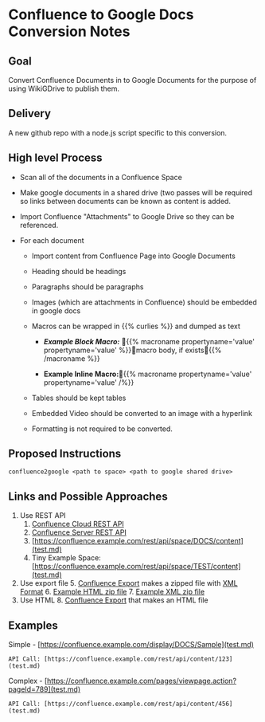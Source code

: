 # Confluence to Google Docs Conversion Notes

## Goal

Convert Confluence Documents in to Google Documents for the purpose of using WikiGDrive to publish them.



## Delivery

A new github repo with a node.js script specific to this conversion.

## High level Process

* Scan all of the documents in a Confluence Space

* Make google documents in a shared drive (two passes will be required so links between documents can be known as content is added.

* Import Confluence "Attachments" to Google Drive so they can be referenced.

* For each document

    * Import content from Confluence Page into Google Documents

    * Heading should be headings

    * Paragraphs should be paragraphs

    * Images (which are attachments in Confluence) should be embedded in google docs

    * Macros can be wrapped in {{% curlies %}} and dumped as text

        * <strong><em>Example Block Macro:</em></strong>  {{% macroname propertyname='value' propertyname='value' %}}macro body, if exists{{% /macroname %}}

        * <strong>Example Inline Macro:</strong>{{% macroname propertyname='value' propertyname='value' /%}}

    * Tables should be kept tables

    * Embedded Video should be converted to an image with a hyperlink

    * Formatting is not required to be converted.



## Proposed Instructions



```
confluence2google <path to space> <path to google shared drive>
```


## Links and Possible Approaches

1. Use REST API
    1. [Confluence Cloud REST API](test.md)
    2. [Confluence Server REST API](test.md)
    3. [https://confluence.example.com/rest/api/space/DOCS/content](test.md)
    4. Tiny Example Space: [https://confluence.example.com/rest/api/space/TEST/content](test.md) 
2. Use export file
    5. [Confluence Export](test.md) makes a zipped file with [XML Format](test.md)
    6. [Example HTML zip file](test.md) 
    7. [Example XML zip file](test.md)
3. Use HTML
    8. [Confluence Export](test.md) that makes an HTML file

## Examples

Simple - [https://confluence.example.com/display/DOCS/Sample](test.md)

	API Call: [https://confluence.example.com/rest/api/content/123](test.md)

Complex - [https://confluence.example.com/pages/viewpage.action?pageId=789](test.md)

	API Call: [https://confluence.example.com/rest/api/content/456](test.md)



